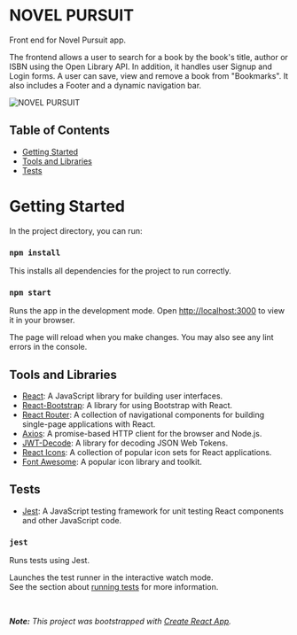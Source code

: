 # NOVEL PURSUIT

Front end for Novel Pursuit app.

The frontend allows a user to search for a book by the book's title, author or ISBN using the Open Library API. In addition, it handles user Signup and Login forms. A user can save, view and remove a book from "Bookmarks". It also includes a Footer and a dynamic navigation bar. 

![NOVEL PURSUIT](/media/ezgif.com-video-to-gif.gif)

## Table of Contents

- [Getting Started](#Getting-Started) 
- [Tools and Libraries](#Tools-and-Libraries) 
- [Tests](#Tests) 

# Getting Started 

In the project directory, you can run:

### `npm install`

This installs all dependencies for the project to run correctly.

### `npm start`

Runs the app in the development mode.
Open [http://localhost:3000](http://localhost:3000) to view it in your browser.

The page will reload when you make changes.
You may also see any lint errors in the console.

## Tools and Libraries

- [React](https://reactjs.org/): A JavaScript library for building user interfaces.
- [React-Bootstrap](https://react-bootstrap.github.io/): A library for using Bootstrap with React.
- [React Router](https://reactrouter.com/): A collection of navigational components for building single-page applications with React.
- [Axios](https://axios-http.com/): A promise-based HTTP client for the browser and Node.js.
- [JWT-Decode](https://github.com/auth0/jwt-decode): A library for decoding JSON Web Tokens.
- [React Icons](https://react-icons.github.io/react-icons/): A collection of popular icon sets for React applications.
- [Font Awesome](https://fontawesome.com/): A popular icon library and toolkit.

## Tests

- [Jest](https://jestjs.io/): A JavaScript testing framework for unit testing React components and other JavaScript code.

### `jest` 

Runs tests using Jest.

Launches the test runner in the interactive watch mode.\
See the section about [running tests](https://facebook.github.io/create-react-app/docs/running-tests) for more information.

<br />

<i><b>Note:</b> This project was bootstrapped with [Create React App](https://github.com/facebook/create-react-app).